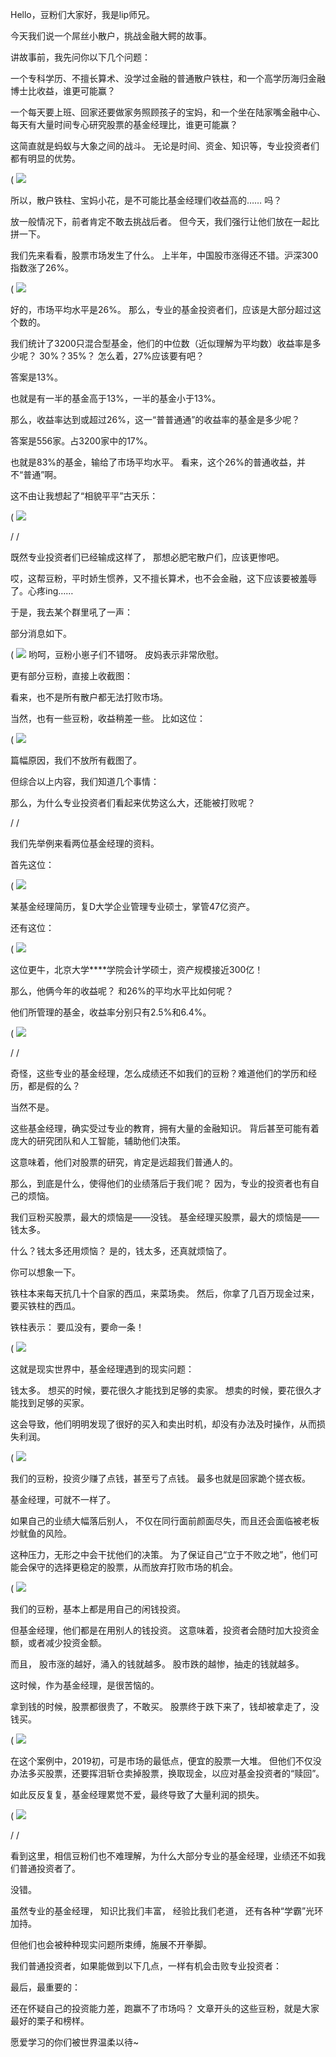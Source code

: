 



Hello，豆粉们大家好，我是lip师兄。

今天我们说一个屌丝小散户，挑战金融大鳄的故事。

讲故事前，我先问你以下几个问题：

一个专科学历、不擅长算术、没学过金融的普通散户铁柱，和一个高学历海归金融博士比收益，谁更可能赢？

一个每天要上班、回家还要做家务照顾孩子的宝妈，和一个坐在陆家嘴金融中心、每天有大量时间专心研究股票的基金经理比，谁更可能赢？

这简直就是蚂蚁与大象之间的战斗。
无论是时间、资金、知识等，专业投资者们都有明显的优势。

( ![](https://mmbiz.qpic.cn/mmbiz_png/gibC3OFwKUBWsB5Mib5qBMWSTUdxBLTFWZqDibey1M3yVlib4X0UPe6EAAb21Z1dbKCasMiaAjDeLIEmBLHIeuKCbIQ/640?wx_fmt=png)

所以，散户铁柱、宝妈小花，是不可能比基金经理们收益高的……
吗？

放一般情况下，前者肯定不敢去挑战后者。
但今天，我们强行让他们放在一起比拼一下。

我们先来看看，股票市场发生了什么。
上半年，中国股市涨得还不错。沪深300指数涨了26%。

( ![](https://mmbiz.qpic.cn/mmbiz_png/gibC3OFwKUBWsB5Mib5qBMWSTUdxBLTFWZkd3A5eFHiatFwP6hcYNrqhfhxnLUyLib6HDkJksFE3f6wv5ptAxt0ia9g/640?wx_fmt=png)


好的，市场平均水平是26%。
那么，专业的基金投资者们，应该是大部分超过这个数的。

我们统计了3200只混合型基金，他们的中位数（近似理解为平均数）收益率是多少呢？
30%？35%？
怎么着，27%应该要有吧？

答案是13%。

也就是有一半的基金高于13%，一半的基金小于13%。

那么，收益率达到或超过26%，这一“普普通通”的收益率的基金是多少呢？

答案是556家。占3200家中的17%。

也就是83%的基金，输给了市场平均水平。
看来，这个26%的普通收益，并不“普通”啊。

这不由让我想起了“相貌平平”古天乐：


( ![](https://mmbiz.qpic.cn/mmbiz_png/gibC3OFwKUBWsB5Mib5qBMWSTUdxBLTFWZzETLqXrOM4dLfqGjehGfZggqS2abMuRjXv77ia9fbsu0n9JqKvsBk6A/640?wx_fmt=png)





/ /

既然专业投资者们已经输成这样了，
那想必肥宅散户们，应该更惨吧。

哎，这帮豆粉，平时娇生惯养，又不擅长算术，也不会金融，这下应该要被羞辱了。心疼ing……

于是，我去某个群里吼了一声：


部分消息如下。

( ![](https://mmbiz.qpic.cn/mmbiz_png/gibC3OFwKUBWsB5Mib5qBMWSTUdxBLTFWZcSAPGHlQJ9tEv11LN073464xYUzqYEoxmDcXEM4nXZFaW3neWy5WxA/640?wx_fmt=png)
哟呵，豆粉小崽子们不错呀。
皮妈表示非常欣慰。

更有部分豆粉，直接上收截图：









看来，也不是所有散户都无法打败市场。


















当然，也有一些豆粉，收益稍差一些。
比如这位：

( ![](https://mmbiz.qpic.cn/mmbiz_png/gibC3OFwKUBWsB5Mib5qBMWSTUdxBLTFWZia8fDI3ccedTKBlZicIj5wRUyoiaWcmY3TDE0gk3KnBg5k3IvQ64ZrQtA/640?wx_fmt=png)


篇幅原因，我们不放所有截图了。

但综合以上内容，我们知道几个事情：




那么，为什么专业投资者们看起来优势这么大，还能被打败呢？





/ /

我们先举例来看两位基金经理的资料。

首先这位：

( ![](https://mmbiz.qpic.cn/mmbiz_png/gibC3OFwKUBWsB5Mib5qBMWSTUdxBLTFWZZ9hwSEhjJQO2ibHYbFiaWqzcaCLpyBahkV6hj7J4mgOJH7PgdqEv4sbw/640?wx_fmt=png)

某基金经理简历，复D大学企业管理专业硕士，掌管47亿资产。

还有这位：

( ![](https://mmbiz.qpic.cn/mmbiz_png/gibC3OFwKUBWsB5Mib5qBMWSTUdxBLTFWZcDWBH7QcAVNdCwtGo0N3UmVFnRo2YAlVwNo2dJanicT6V16icugBeQlA/640?wx_fmt=png)

这位更牛，北京大学****学院会计学硕士，资产规模接近300亿！

那么，他俩今年的收益呢？
和26%的平均水平比如何呢？

他们所管理的基金，收益率分别只有2.5%和6.4%。



( ![](https://mmbiz.qpic.cn/mmbiz_png/gibC3OFwKUBWsB5Mib5qBMWSTUdxBLTFWZAuFYt75H1mWaicpYPpP5dhOia7pAh4no3efEiasmyESUHKacTm0ytMUqQ/640?wx_fmt=png)






/ /

奇怪，这些专业的基金经理，怎么成绩还不如我们的豆粉？难道他们的学历和经历，都是假的么？

当然不是。

这些基金经理，确实受过专业的教育，拥有大量的金融知识。
背后甚至可能有着庞大的研究团队和人工智能，辅助他们决策。

这意味着，他们对股票的研究，肯定是远超我们普通人的。

那么，到底是什么，使得他们的业绩落后于我们呢？
因为，专业的投资者也有自己的烦恼。



我们豆粉买股票，最大的烦恼是——没钱。
基金经理买股票，最大的烦恼是——钱太多。

什么？钱太多还用烦恼？
是的，钱太多，还真就烦恼了。

你可以想象一下。

铁柱本来每天抗几十个自家的西瓜，来菜场卖。
然后，你拿了几百万现金过来，要买铁柱的西瓜。

铁柱表示：
要瓜没有，要命一条！

( ![](https://mmbiz.qpic.cn/mmbiz_png/gibC3OFwKUBWsB5Mib5qBMWSTUdxBLTFWZaPHkuvEKHXCYxqNNhqgIXiaNAIp5qCNHLOqO66HMVZkudqTcb9GoURg/640?wx_fmt=png)

这就是现实世界中，基金经理遇到的现实问题：

钱太多。
想买的时候，要花很久才能找到足够的卖家。
想卖的时候，要花很久才能找到足够的买家。

这会导致，他们明明发现了很好的买入和卖出时机，却没有办法及时操作，从而损失利润。

( ![](https://mmbiz.qpic.cn/mmbiz_png/gibC3OFwKUBWsB5Mib5qBMWSTUdxBLTFWZhuqtDhiaYr4GSEu94mVfj9lNv6Sl4Kp53z4z0fkIJwibab9598CviaBgw/640?wx_fmt=png)




我们的豆粉，投资少赚了点钱，甚至亏了点钱。
最多也就是回家跪个搓衣板。

基金经理，可就不一样了。

如果自己的业绩大幅落后别人，
不仅在同行面前颜面尽失，而且还会面临被老板炒鱿鱼的风险。

这种压力，无形之中会干扰他们的决策。
为了保证自己“立于不败之地”，他们可能会保守的选择更稳定的股票，从而放弃打败市场的机会。

( ![](https://mmbiz.qpic.cn/mmbiz_png/gibC3OFwKUBWsB5Mib5qBMWSTUdxBLTFWZclgzqdWRWkiaGqsxOZGMeTiaufpcJqNYjvibxAqFfTQw0eliacf2Y8bDqQ/640?wx_fmt=png)




我们的豆粉，基本上都是用自己的闲钱投资。

但基金经理，他们都是在用别人的钱投资。
这意味着，投资者会随时加大投资金额，或者减少投资金额。

而且，
股市涨的越好，涌入的钱就越多。
股市跌的越惨，抽走的钱就越多。

这时候，作为基金经理，是很苦恼的。

拿到钱的时候，股票都很贵了，不敢买。
股票终于跌下来了，钱却被拿走了，没钱买。






( ![](https://mmbiz.qpic.cn/mmbiz_png/gibC3OFwKUBWsB5Mib5qBMWSTUdxBLTFWZiazPPX9mIrJaWQmEbSs04Y4fTibRWNL6Ser7yPwBiaRXayFCwYA7iakaaA/640?wx_fmt=png)






在这个案例中，2019初，可是市场的最低点，便宜的股票一大堆。
但他们不仅没办法多买股票，还要挥泪斩仓卖掉股票，换取现金，以应对基金投资者的“赎回”。

如此反反复复，基金经理累觉不爱，最终导致了大量利润的损失。






( ![](https://mmbiz.qpic.cn/mmbiz_png/gibC3OFwKUBWsB5Mib5qBMWSTUdxBLTFWZ3FxuPEd9LBmn83PxGM7sMwp6YUr2g2uBiavRLB5BrSyU3ofMuuic7ialA/640?wx_fmt=png)





/ /

看到这里，相信豆粉们也不难理解，为什么大部分专业的基金经理，业绩还不如我们普通投资者了。

没错。

虽然专业的基金经理，
知识比我们丰富，
经验比我们老道，
还有各种“学霸”光环加持。

但他们也会被种种现实问题所束缚，施展不开拳脚。

我们普通投资者，如果能做到以下几点，一样有机会击败专业投资者：





最后，最重要的：


还在怀疑自己的投资能力差，跑赢不了市场吗？
文章开头的这些豆粉，就是大家最好的栗子和榜样。






愿爱学习的你们被世界温柔以待~

